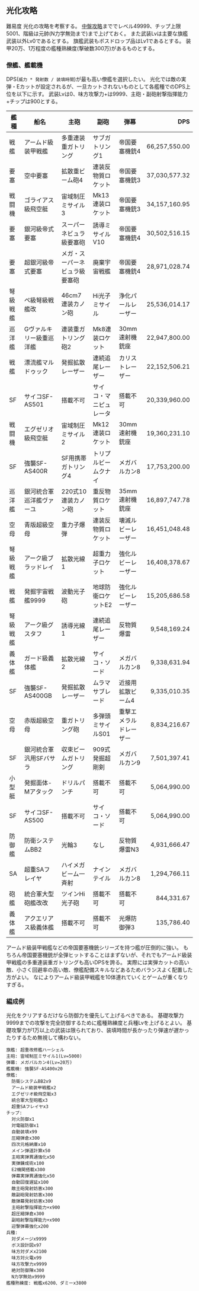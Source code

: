## 光化攻略

難易度 光化の攻略を考察する。
[中盤攻略](中盤攻略.md)まででレベル49999、チップ上限5001、階級は元帥(N力学無効まで)まで上げておく。
また武装Lvは主要な旗艦武装以外Lv0であるとする。
旗艦武装もボスドロップ品はLv1であるとする。
装甲20万、1万程度の艦種熟練度(撃破数300万)があるものとする。

### 僚艦、艦載機

DPS(`威力 * 発射数 / 装填時間`)が最も高い僚艦を選択したい。
光化では敵の実弾・Eカットが設定されるが、一旦カットされないものとして各艦種でのDPS上位を以下に示す。
武装Lvは0、味方攻撃力+は9999、主砲・副砲射撃指揮能力+チップは900とする。

| 艦種     | 船名                     | 主砲                           | 副砲                   | 弾幕                   |           DPS |
|----------|--------------------------|--------------------------------|------------------------|------------------------|--------------:|
| 戦艦     | アームド級装甲戦艦       | 多重連装重ガトリング           | サブガトリング1        | 帝国要塞機銃4          | 66,257,550.00 |
| 要塞     | 空中要塞                 | 拡散重ビーム砲4                | 連装反物質ロケット     | 帝国要塞機銃3          | 37,030,577.32 |
| 戦闘機   | ゴライアス級飛空艇       | 宙域制圧ミサイル3              | Mk13連装ロケット       | 帝国要塞機銃3          | 34,157,160.95 |
| 要塞     | 銀河級帝式要塞           | スーパーネビュラ級要塞砲       | 誘導ミサイルV10        | 帝国要塞機銃4          | 30,502,516.15 |
| 要塞     | 超銀河級帝式要塞         | メガ・スーパーネビュラ級要塞砲 | 廃棄宇宙戦艦           | 帝国要塞機銃4          | 28,971,028.74 |
| 弩級戦艦 | ペ級弩級戦艦改           | 46cm7連装カノン砲              | Hi光子ミサイル         | 浄化パールレーザー     | 25,536,014.17 |
| 巡洋艦   | Gヴァルキリー級重巡洋艦  | 連装重ガトリング砲2            | Mk8連装ロケット        | 30mm速射機銃座         | 22,947,800.00 |
| 戦艦     | 漂流艦マルドゥック       | 発掘拡散レーザー               | 連続追尾レーザー       | カリストレーザー       | 22,152,506.21 |
| SF       | サイコSF-AS501           | 搭載不可                       | サイコ・マニピュレータ | 搭載不可               | 20,339,960.00 |
| 戦闘機   | エグゼリオ級飛空艇       | 宙域制圧ミサイル2              | Mk12連装ロケット       | 30mm速射機銃座         | 19,360,231.10 |
| SF       | 強襲SF-AS400R            | SF用携帯ガトリング4            | トリプルビームクナイ   | メガバルカン8          | 17,753,200.00 |
| 巡洋艦   | 銀河統合軍巡洋艦ヴァーユ | 220式10連装カノン砲            | 重反物質ロケット       | 35mm速射機銃座         | 16,897,747.78 |
| 空母     | 青版超級空母             | 重力子爆弾                     | 連装反物質ロケット     | 壊滅ルビーレーザー     | 16,451,048.48 |
| 弩級戦艦 | アーク級ブラッドレイ     | 拡散光線1                      | 超重力子ロケット       | 強化ルビーレーザー     | 16,408,378.67 |
| 戦艦     | 発掘宇宙戦艦9999         | 波動光子砲                     | 地球防衛ロケットE2     | 強化ルビーレーザー     | 15,205,686.58 |
| 弩級戦艦 | アーク級グスタフ         | 誘導光線1                      | 連続追尾レーザー       | 反物質爆雷             |  9,548,169.24 |
| 義体艦   | ガード級義体艦           | 拡散光線2                      | サイコ・ソード         | メガバルカン8          |  9,338,631.94 |
| SF       | 強襲SF-AS400GB           | 発掘拡散レーザー               | ムラマサブレード       | 近接用拡散ビーム4      |  9,335,010.35 |
| 空母     | 赤版超級空母             | 重ガトリング砲                 | 多弾頭ミサイルS01      | 重撃エメラルドレーザー |  8,834,216.67 |
| SF       | 銀河統合軍汎用SFバサラ   | 収束ビームガトリング           | 909式発掘超剛剣        | メガバルカン9          |  7,501,397.41 |
| 小型艇   | 発掘面体-Mアタック       | ドリルパンチ                   | 搭載不可               | 搭載不可               |  5,064,990.00 |
| SF       | サイコSF-AS500           | 搭載不可                       | サイコ・ソード         | 搭載不可               |  5,064,990.00 |
| 防御艦   | 防衛システムBB2          | 光輪3                          | なし                   | 反物質爆雷N3           |  4,931,666.47 |
| SA       | 超重SAフレイヤ           | ハイメガビーム一斉射           | ナインテイル           | メガバルカン8          |  1,294,766.11 |
| 砲艦     | 統合軍大型砲艦改改       | ツインHi光子砲                 | 搭載不可               | 搭載不可               |    844,331.67 |
| 義体艦   | アクエリアス級義体艦     | 搭載不可                       | 搭載不可               | 光爆防御弾3            |    135,786.40 |

アームド級装甲戦艦などの帝国要塞機銃シリーズを持つ艦が圧倒的に強い。
もちろん帝国要塞機銃が全弾ヒットすることはまずないが、それでもアームド級装甲戦艦の多重連装重ガトリングも高いDPSを誇る。
実際には実弾カットの高い敵、小さく回避率の高い敵、僚艦配備スキルなどあるためバランスよく配置した方がよい。
なによりアームド級装甲戦艦を10体連れていくとゲームが重くなりすぎる。


### 編成例

光化をクリアするだけなら防御力を優先して上げるべきである。
基礎攻撃力9999までの攻撃を完全防御するために艦種熟練度と兵種Lvを上げるとよい。
基礎攻撃力が1万以上の武装は限られており、装填時間が長かったり弾速が遅かったりするため無視して構わない。

```
旗艦: 超重改修艦ハーシェル
主砲: 宙域制圧ミサイル1(Lv=5000)
弾幕: メガバルカン4(Lv=20万)
艦載機: 強襲SF-AS400x20
僚艦:
  防衛システムBB2x9
  アームド級装甲戦艦x2
  エグゼリオ級飛空艇x3
  統合軍大型砲艦x3
  超重SAフレイヤx3
チップ:
  対火防御x1
  対電磁防御x1
  自動装填x99
  圧縮弾倉x300
  四次元格納庫x10
  メイン弾道計算x50
  主砲実弾貫通強化x50
  実弾錬成術x100
  E2機関搭載x300
  弾幕実弾貫通強化x50
  自動回復遅延x100
  敵主砲発射妨害x300
  敵副砲発射妨害x300
  敵弾幕発射妨害x300
  主砲射撃指揮能力+x900
  超圧縮弾倉x300
  副砲射撃指揮能力+x900
  迎撃弾幕強化x200
兵種:
  対ダメージx9999
  ボス設計図x97
  味方対ダメx2100
  味方対火電x99
  味方攻撃力x9999
  絶対防御陣x300
  N力学無効x9999
艦種熟練度: 戦艦x6200、ダミーx3800
```

